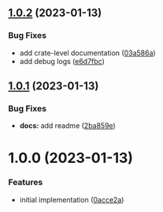 ## [1.0.2](https://github.com/EricCrosson/find-semantic-release-config/compare/v1.0.1...v1.0.2) (2023-01-13)


### Bug Fixes

* add crate-level documentation ([03a586a](https://github.com/EricCrosson/find-semantic-release-config/commit/03a586a9342bf6e3df1a9a22d16e89c8fb769029))
* add debug logs ([e6d7fbc](https://github.com/EricCrosson/find-semantic-release-config/commit/e6d7fbc79397aaf280e8c06672439ede4e68c0fb))

## [1.0.1](https://github.com/EricCrosson/find-semantic-release-config/compare/v1.0.0...v1.0.1) (2023-01-13)


### Bug Fixes

* **docs:** add readme ([2ba859e](https://github.com/EricCrosson/find-semantic-release-config/commit/2ba859ee4a21ab90b402d0436e1777faf8c36d31))

# 1.0.0 (2023-01-13)


### Features

* initial implementation ([0acce2a](https://github.com/EricCrosson/find-semantic-release-config/commit/0acce2a156ed4d671d83cfc9f569f4c70d409449))
